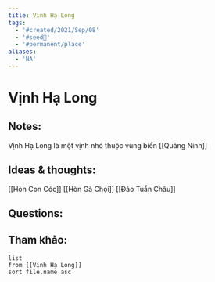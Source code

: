 ```yaml
---
title: Vịnh Hạ Long
tags:
  - '#created/2021/Sep/08'
  - '#seed🥜'
  - '#permanent/place'
aliases:
  - 'NA'
---
```

# Vịnh Hạ Long

## Notes:
Vịnh Hạ Long là một vịnh nhỏ thuộc vùng biển [[Quảng Ninh]]

## Ideas & thoughts:
[[Hòn Con Cóc]]
[[Hòn Gà Chọi]]
[[Đảo Tuần Châu]]

## Questions:


## Tham khảo:
```dataview
list
from [[Vịnh Hạ Long]]
sort file.name asc
```
